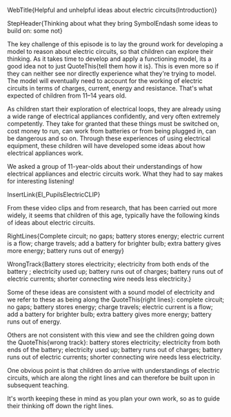 WebTitle{Helpful and unhelpful ideas about electric circuits(Introduction)}

StepHeader{Thinking about what they bring SymbolEndash some ideas to build on: some not}

The key challenge of this episode is to  lay the ground work for developing a model to reason about electric circuits, so that children can explore their thinking. As it takes time to develop and apply a functioning model, its a good idea not to just QuoteThis{tell them how it is}. This is even more so if they can neither see nor directly experience what they&apos;re trying to model. The model will eventually need to account for the working of electric circuits in terms of charges, current, energy and resistance. That&apos;s what expected of children from 11&ndash;14 years old.

As  children start their  exploration of electrical loops, they are already using a wide range of electrical appliances confidently, and very often extremely competently. They take for granted that these things must be switched on, cost money to run, can work from batteries or from being plugged in, can be dangerous and so on. Through these experiences of using electrical equipment, these children will have developed some ideas about how electrical appliances work.

We asked a group of 11-year-olds about their understandings of how electrical appliances and electric circuits work. What they had to say makes for interesting listening!

InsertLink{El_PupilsElectricCLIP}

From these video clips and from research, that has been carried out more widely, it seems that  children of this age, typically have the following kinds of ideas about electric circuits.

RightLines{Complete circuit; no gaps; battery stores energy; electric current is a flow; charge travels; add a battery for brighter bulb; extra battery gives more energy; battery runs out of energy}

WrongTrack{Battery stores electricity; electricity from both ends of the battery ; electricity used up; battery runs out of charges; battery runs out of electric currents; shorter connecting wire needs less electricity.}

Some of these ideas are consistent with a sound model of electricity and we refer to these as being along the QuoteThis{right lines}: complete circuit; no gaps; battery stores energy; charge travels; electric current is a flow; add a battery for brighter bulb; extra battery gives more energy; battery runs out of energy.

Others are not consistent with this view and see the children going down the QuoteThis{wrong track}: battery stores electricity; electricity from both ends of the battery; electricity used up; battery runs out of charges; battery runs out of electric currents; shorter connecting wire needs less electricity.

One obvious point is that  children do arrive with understandings of electric circuits, which are along the right lines and can therefore be built upon in subsequent teaching.

It&apos;s worth keeping these in mind as you plan your own work, so as to guide their thinking off down the right lines.

